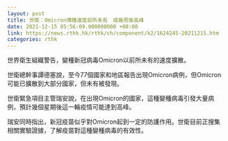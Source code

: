```yaml
---
layout: post
title: 世衛：Omicron傳播速度前所未有　或幾周後高峰
date: 2021-12-15 05:56:09.000000000 +08:00
link: https://news.rthk.hk/rthk/ch/component/k2/1624245-20211215.htm
categories: rthk
---
```


世界衛生組織警告，變種新冠病毒Omicron以前所未有的速度擴散。

世衛總幹事譚德塞說，至今77個國家和地區報告出現Omicron病例，但Omicron可能已擴散到大部分國家，但未有被發現。

世衛緊急項目主管瑞安說，在出現Omicron的國家，這種變種病毒引發大量病例，預計幾個星期後這一輪疫情可能達到高峰。

瑞安同時指出，新冠疫苗似乎對Omicron起到一定的防護作用。世衛目前正搜集相關實驗證據，了解疫苗對這種變種病毒的有效性。
